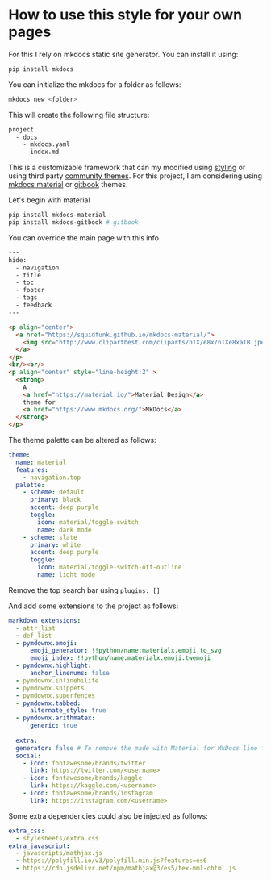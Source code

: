 # How to use this style for your own pages

For this I rely on mkdocs static site generator. You can install it using: 
```bash
pip install mkdocs
```

You can initialize the mkdocs for a folder as follows:
```bash
mkdocs new <folder>
```

This will create the following file structure:
```bash
project
  - docs
    - mkdocs.yaml 
    - index.md
```

This is a customizable framework that can my modified using [styling](https://mkdocs.readthedocs.io/en/0.13.3/user-guide/styling-your-docs/) or using third party [community themes](https://github.com/mkdocs/mkdocs/wiki/MkDocs-Themes).
For this project, I am considering using [mkdocs material](https://squidfunk.github.io/mkdocs-material/) or [gitbook](https://pypi.org/project/mkdocs-gitbook/) themes. 

Let's begin with material
```bash
pip install mkdocs-material
pip install mkdocs-gitbook # gitbook
```

You can override the main page with this info
```html
---
hide:
  - navigation
  - title
  - toc
  - footer
  - tags
  - feedback
---

<p align="center">
  <a href="https://squidfunk.github.io/mkdocs-material/">
    <img src="http://www.clipartbest.com/cliparts/nTX/e8x/nTXe8xaTB.jpeg" width="320" alt="Material for MkDocs">
  </a>
</p>
<br/><br/>
<p align="center" style="line-height:2" >
  <strong>
    A 
    <a href="https://material.io/">Material Design</a> 
    theme for 
    <a href="https://www.mkdocs.org/">MkDocs</a>
  </strong>
</p>
```

The theme palette can be altered as follows:
```yaml
theme:
  name: material
  features:
    - navigation.top
  palette: 
    - scheme: default
      primary: black
      accent: deep purple
      toggle:
        icon: material/toggle-switch
        name: dark mode
    - scheme: slate
      primary: white
      accent: deep purple
      toggle:
        icon: material/toggle-switch-off-outline 
        name: light mode
```
Remove the top search bar using ```plugins: []```

And add some extensions to the project as follows:
```yaml
markdown_extensions:
  - attr_list
  - def_list
  - pymdownx.emoji:
      emoji_generator: !!python/name:materialx.emoji.to_svg
      emoji_index: !!python/name:materialx.emoji.twemoji
  - pymdownx.highlight:
      anchor_linenums: false
  - pymdownx.inlinehilite
  - pymdownx.snippets
  - pymdownx.superfences
  - pymdownx.tabbed:
      alternate_style: true
  - pymdownx.arithmatex:
      generic: true
  
  extra:
  generator: false # To remove the made with Material for MkDocs line from footer.
  social:
    - icon: fontawesome/brands/twitter 
      link: https://twitter.com/<username>
    - icon: fontawesome/brands/kaggle
      link: https://kaggle.com/<username>
    - icon: fontawesome/brands/instagram 
      link: https://instagram.com/<username>
```

Some extra dependencies could also be injected as follows:
```yaml
extra_css:
  - stylesheets/extra.css
extra_javascript:
  - javascripts/mathjax.js
  - https://polyfill.io/v3/polyfill.min.js?features=es6
  - https://cdn.jsdelivr.net/npm/mathjax@3/es5/tex-mml-chtml.js
```
